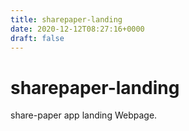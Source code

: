 ```yaml
---
title: sharepaper-landing
date: 2020-12-12T08:27:16+0000
draft: false
---
```

# sharepaper-landing
share-paper app landing Webpage. 
